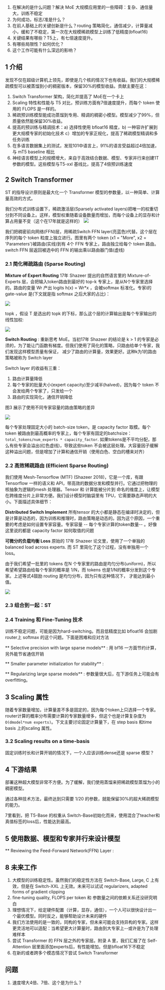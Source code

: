 1. 在解决的是什么问题？解决 MoE 大规模应用里的一些障碍：复杂、通信量大，训练不稳定
2. 为何成功，标志/准是什么？
3. 在前人基础上的关键创新是什么？routing 策略简化，通信减少，计算量减小，缓和了不稳定，第一次在大规模稀疏模型上训练了低精度(bfloat16)
4. 关键结果有哪些？T5上，有七倍速度提升。
5. 有哪些局限性？如何优化？
6. 这个工作可能有什么深远的影响？

## 1 介绍
发现不仅在超级计算机上领先，即使是几个核的情况下也有收益。我们的大规模稀疏模型可以被蒸馏到小的稠密版本，保留30%的模型收益。贡献主要在这：

1. Switch Transformer 架构，简化并提高了 MoE在一个卡上
2. Scaling 特性和性能与 T5 对比，预训练方面有7倍速度提升，而每个 token 使用的 FLOPS 是一样的。
3. 稀疏预训练模型能成功蒸馏到专用、精调的稠密小模型。模型减少了99%，但质量依然能保留30%收益。
4. 提高的预训练与精调技术：a) 选择性使用 bfloat16 精度，b) 一种容许扩展到更大规模专家的初始化技术 c）增加的专家正规化，提高了稀疏模型精调和多任务训练
5. 在多语言数据集上的测试，发现101中语言上，91%的语言受益超过4倍加速，与 mT5 baseline 相比
6. 神经语言模型上的规模增大，来自于高效结合数据、模型、专家并行来创建1T参数的模型。这些模型与T5-xxl 基线比，提高了4倍预训练速度

## 2 Switch Transformer
ST 的指导设计原则是最大化一个 Transformer 模型的参数量，以一种简单、计算量高效的方式。

我们分布式训练设置下，稀疏激活层(Sparsely activated layers)把唯一的权重切分到不同设备上。这样，模型权重随着设备数量而增加，而每个设备上的显存和计算占用量不变（这个在17年就是这样的）
![](./imgs/switch-transformer-encoder-block.png)

我们把稠密前向网络(FFN)层，用稀疏Switch FFN layer(亮蓝色)代替。这个层在序列的每个 token 粒度上独立进行。图里有两个 token (x1 = "More", x2 = 'Parameters')被路由(实线)到有
4个 FFN 专家上，路由独立给每个 token 路由。switch FFN 层返回被选中的 FFN 的输出乘以路由器门值(虚线)

### 2.1 简化稀疏路由 (Sparse Routing)
**Mixture of Expert Routing** 17年 Shazeer 提出的自然语言里的 Mixture-of-Experts 层，会把输入token路由到最好的 top-k 专家上，是从N个专家里选择的。路由的变量 Wr 产出 
logits h(x) = Wr*x ，会被softmax 标准化。专家i的 gate-value 是(下文就是指 softmax 之后大家的占比)：

![](./imgs/gate-value-2017.png)

topk ，假设 T 是选出的 topk 的下标，那么这个层的计算输出是每个专家输出的线性加权:

![](./imgs/layer-output-2017.png)

**Switch Routing** : 重新思考 MoE。当初17年 Shazeer 的结论是 k > 1 的专家是必须的，为了能让门函数有梯度。但我们使用了简化的策略，只路由给单个专家，我们发现这样模型质量有保证，
减少了路由的计算量，效果更好。这种k为1的路由策略被称为 Switch layer

Switch layer 的收益有三重：

1. 路由计算量降低
2. 每个专家的批量大小(expert capacity)至少减半(halved)，因为每个 token 不会发给两个专家了，只发给一个
3. 路由的实现简化，通信开销降低

图3 展示了使用不同专家容量的路由策略的差异

![](imgs/token-routing-dynamics.png)

每个专家处理固定大小的 batch-size token，是 capacity factor 取模。每个 token 被路由到最高概率的专家上，每个专家有固定的batchsize： `total_tokens/num_experts * capacity_factor`.
如果tokens是不平均分配，那么有些专家会溢出(红色虚线)，导致这些token 不会被这层处理。大容量因子缓解这种溢出问题，但是增加了计算和通信开销（使用白色、空白的槽来对齐）

### 2.2 高效稀疏路由 (Efficient Sparse Routing)
我们使用 Mesh-Tensorflow (MTF) (Shazeer 2018)，它是一个库，有跟 Tensorflow 一样的语义和 API，带高效的数据分发和模型并行。它通过把物理的核抽象为逻辑的mesh 处理器。Tensor 和 计算能被分片到
命名的维度上，让模型在跨维度分片上非常方便。我们设计模型时脑袋里有 TPU，它需要静态声明的大小。下面描述具体细节：

**Distributed Switch Implement** 所有tensor 的大小都是静态在编译时决定的，但是计算是动态的，因为训练和推理时，路由策略是动态的。因为这个原因，一个重要的考虑是如何设置专家容量。专家容量
-- 每个专家计算的token数量-- 。好像这里说的都是 capacity factor 如何取值的问题

**可微分的负载均衡 Loss**  原始的 17年 Shazeer 论文里，使用了一个单独的 balanced load across experts. 而 ST 里简化了这个过程，没有单独用一个 loss。

由于我们希望一批里的 tokens 在N 个专家里的路由是均匀分布(uniform)，所以希望希望路由给每个专家的概率是 1/N，而 tokens 也是1/N的概率分发到这个专家。上述等式4鼓励 routing 是均匀分布，因为只有这种情况下，
才能达到最小值。

![](imgs/st-differentiable-load-balancing-loss.png)

### 2.3 组合到一起：ST

### 2.4 Training 和 Fine-Tuning 技术
训练不稳定问题，可能是因为hard-switching。而且低精度比如 bfloat16 会加剧router上 softmax 的这个问题。下面是困难和应对方法

** Selective precision with large sparse models** : 用 bf16 一方面节约计算，另外能节省通信开销

** Smaller parameter initialization for stability** : 

** Regularizing large sparse models** : 参数量很大后，在下游任务上可能会有 overfitting。

## 3 Scaling 属性
随着专家数量增加，计算量差不多是固定的，因为每个token上只选择一个专家。router计算的概率分布需要计算的专家数量增多，但这个也是计算复杂度为`O(dmodel*num experts)`。下文主要讨论固定计算量下，在 step basis 和time basis 上的scaling 属性。
### 3.2 Scaling results on a time-basis
固定训练时长和计算开销的情况下，一个人应该训练dense还是 sparse 模型？

## 4 下游结果
部署这种超大模型非常不方便。为了缓解，我们使用蒸馏来把稀疏模型蒸馏为小的稠密模型。

通过各种技术方法，最终达到只需要 1/20 的参数，就能保留30%的超大稀疏模型的能力。

7里看到，把 T5-Base 的权重从 Switch-Base初始化而来，使用混合了teacher和真值标签的loss后，性能达到最高。
## 5 使用数据、模型和专家并行来设计模型

** Reviewing the Feed-Forward Network(FFN) Layer : 

## 8 未来工作
1. 大模型的训练稳定性。虽然我们的稳定性方法在 Switch-Base, Large, C 上有效，但是在 Switch-XXL 上无效。未来可以试试 regularizers, adapted forms of gradient clipping
2. fine-tuning quality, FLOPS per token 和 参数量之间的依赖关系还没研究明白
3. 理想情况下，给定硬件配置（计算，显存，通信），一个人可以很快设计出一个最优模型。同时反之，能够帮助设计未来的硬件
4. 我们方法使用的是一致的，同构的专家，但未来可能会支持异构的专家。这样更灵活地可以适配：当希望更大计算量时，路由到大专家上--或许是为了处理难样本
5. 尝试 Transformer 的 FFN 层之外的专家层。附录 A 里，我们汇报了在 Self-Attention 层里面添加experts后，有性能增加。但是bfloat16下不稳定
6. 在新的或者跨多个模态情况下尝试 Switch Transformer

## 问题
1. 速度增大4倍、7倍、这个是为什么？

